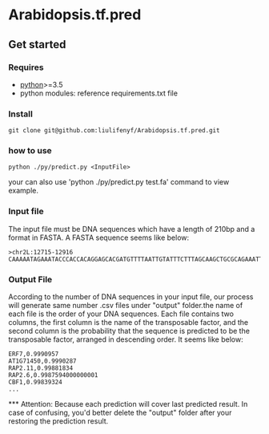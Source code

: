 # Arabidopsis.tf.pred
## Get started
### Requires
- [python](http://www.python.org/downloads/)>=3.5
- python modules: reference requirements.txt file

### Install
```
git clone git@github.com:liulifenyf/Arabidopsis.tf.pred.git

```

### how to use
```
python ./py/predict.py <InputFile>
```
your can also use 'python ./py/predict.py test.fa' command to view example.
### Input file
The input file must be DNA sequences which have a length of 210bp and a format in FASTA.
A FASTA sequence seems like below:
```
>chr2L:12715-12916
CAAAAATAGAAATACCCACCACAGGAGCACGATGTTTTAATTGTATTTCTTTAGCAAGCTGCGCAGAAATTCGGCGGGGCATGTGTGGTGGTGCATTGCCACTTGCCGACGGGACGGCAGTTGCCGCGGTCTGCGCTGGTGGCAAATGCAGAAGGAAAACCGAGACTGTACTGGCATTTGTTGCTGACCACAAAGTTGGCG
```
### Output File
According to the number of DNA sequences in your input file, our process will generate same number .csv files under "output" folder.the name of each file is the order of your DNA sequences.
Each file contains two columns, the first column is the name of the transposable factor, and the second column is the probability that the sequence is predicted to be the transposable factor, arranged in descending order.
It seems like below:
```
ERF7,0.9990957
AT1G71450,0.9990287
RAP2.11,0.99881834
RAP2.6,0.9987594000000001
CBF1,0.99839324
...

```
*** Attention: Because each prediction will cover last predicted result. In case of confusing, you'd better delete the "output" folder after your restoring the prediction result.

